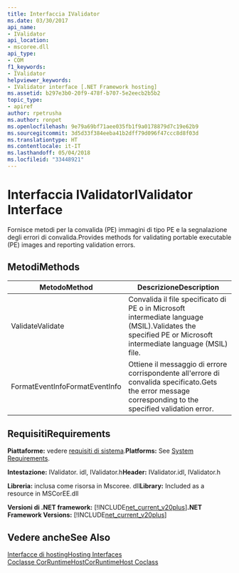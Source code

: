 ```yaml
---
title: Interfaccia IValidator
ms.date: 03/30/2017
api_name:
- IValidator
api_location:
- mscoree.dll
api_type:
- COM
f1_keywords:
- IValidator
helpviewer_keywords:
- IValidator interface [.NET Framework hosting]
ms.assetid: b297e3b0-20f9-478f-b707-5e2eecb2b5b2
topic_type:
- apiref
author: rpetrusha
ms.author: ronpet
ms.openlocfilehash: 9e79a69bf71aee035fb1f9a0178879d7c19e62b9
ms.sourcegitcommit: 3d5d33f384eeba41b2dff79d096f47ccc8d8f03d
ms.translationtype: HT
ms.contentlocale: it-IT
ms.lasthandoff: 05/04/2018
ms.locfileid: "33448921"
---
```

# <a name="ivalidator-interface"></a><span data-ttu-id="d207b-102">Interfaccia IValidator</span><span class="sxs-lookup"><span data-stu-id="d207b-102">IValidator Interface</span></span>
<span data-ttu-id="d207b-103">Fornisce metodi per la convalida (PE) immagini di tipo PE e la segnalazione degli errori di convalida.</span><span class="sxs-lookup"><span data-stu-id="d207b-103">Provides methods for validating portable executable (PE) images and reporting validation errors.</span></span>  
  
## <a name="methods"></a><span data-ttu-id="d207b-104">Metodi</span><span class="sxs-lookup"><span data-stu-id="d207b-104">Methods</span></span>  
  
|<span data-ttu-id="d207b-105">Metodo</span><span class="sxs-lookup"><span data-stu-id="d207b-105">Method</span></span>|<span data-ttu-id="d207b-106">Descrizione</span><span class="sxs-lookup"><span data-stu-id="d207b-106">Description</span></span>|  
|------------|-----------------|  
|<span data-ttu-id="d207b-107">Validate</span><span class="sxs-lookup"><span data-stu-id="d207b-107">Validate</span></span>|<span data-ttu-id="d207b-108">Convalida il file specificato di PE o in Microsoft intermediate language (MSIL).</span><span class="sxs-lookup"><span data-stu-id="d207b-108">Validates the specified PE or Microsoft intermediate language (MSIL) file.</span></span>|  
|<span data-ttu-id="d207b-109">FormatEventInfo</span><span class="sxs-lookup"><span data-stu-id="d207b-109">FormatEventInfo</span></span>|<span data-ttu-id="d207b-110">Ottiene il messaggio di errore corrispondente all'errore di convalida specificato.</span><span class="sxs-lookup"><span data-stu-id="d207b-110">Gets the error message corresponding to the specified validation error.</span></span>|  
  
## <a name="requirements"></a><span data-ttu-id="d207b-111">Requisiti</span><span class="sxs-lookup"><span data-stu-id="d207b-111">Requirements</span></span>  
 <span data-ttu-id="d207b-112">**Piattaforme:** vedere [requisiti di sistema](../../../../docs/framework/get-started/system-requirements.md).</span><span class="sxs-lookup"><span data-stu-id="d207b-112">**Platforms:** See [System Requirements](../../../../docs/framework/get-started/system-requirements.md).</span></span>  
  
 <span data-ttu-id="d207b-113">**Intestazione:** IValidator. idl, IValidator.h</span><span class="sxs-lookup"><span data-stu-id="d207b-113">**Header:** IValidator.idl, IValidator.h</span></span>  
  
 <span data-ttu-id="d207b-114">**Libreria:** inclusa come risorsa in Mscoree. dll</span><span class="sxs-lookup"><span data-stu-id="d207b-114">**Library:** Included as a resource in MSCorEE.dll</span></span>  
  
 <span data-ttu-id="d207b-115">**Versioni di .NET framework:** [!INCLUDE[net_current_v20plus](../../../../includes/net-current-v20plus-md.md)]</span><span class="sxs-lookup"><span data-stu-id="d207b-115">**.NET Framework Versions:** [!INCLUDE[net_current_v20plus](../../../../includes/net-current-v20plus-md.md)]</span></span>  
  
## <a name="see-also"></a><span data-ttu-id="d207b-116">Vedere anche</span><span class="sxs-lookup"><span data-stu-id="d207b-116">See Also</span></span>  
 [<span data-ttu-id="d207b-117">Interfacce di hosting</span><span class="sxs-lookup"><span data-stu-id="d207b-117">Hosting Interfaces</span></span>](../../../../docs/framework/unmanaged-api/hosting/hosting-interfaces.md)  
 [<span data-ttu-id="d207b-118">Coclasse CorRuntimeHost</span><span class="sxs-lookup"><span data-stu-id="d207b-118">CorRuntimeHost Coclass</span></span>](../../../../docs/framework/unmanaged-api/hosting/corruntimehost-coclass.md)
